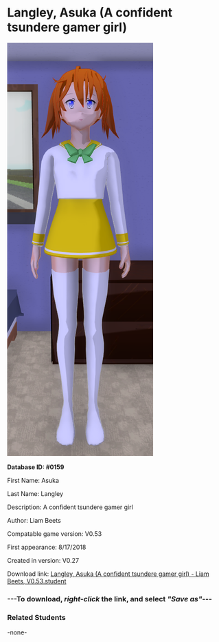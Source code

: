 # Langley, Asuka (A confident tsundere gamer girl)

<img src="../../Files/Images/Langley, Asuka (A confident tsundere gamer girl).png" title="Langley, Asuka (A confident tsundere gamer girl) - Liam Beets, V0.53">

**Database ID: #0159**

First Name: Asuka

Last Name: Langley

Description: A confident tsundere gamer girl

Author: Liam Beets

Compatable game version: V0.53

First appearance: 8/17/2018

Created in version: V0.27

Download link: <a href="https://raw.githubusercontent.com/Arbiter1223/Daigaku-Gurashi-Custom-Students/master/Files/Student%20Files/Langley%2C%20Asuka%20(A%20confident%20tsundere%20gamer%20girl)%20-%20Liam%20Beets%2C%20V0.53.student">Langley, Asuka (A confident tsundere gamer girl) - Liam Beets, V0.53.student</a>

### ---**To download, _right-click_ the link, and select _"Save as"_**---

### Related Students

-none-
